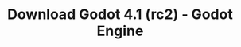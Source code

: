 ---
# Generated by /tools/generators/src/download_archive_generator !!! do not edit by hand !!!
title: 'Download Godot 4.1 (rc2) - Godot Engine'
type: 'download/archive'
name: '4.1'
flavor: 'rc2'
release_date: '2023-06-30T03:00:00-00:00'
release_notes: 'article/release-candidate-godot-4-1-rc-2/'
primaryPlatforms:
  - 'android.apk'
  - 'linux.64'
  - 'macos.universal'
  - 'windows.64'
  - 'web'
  - 'templates'
links:
  android.apk:
    name: 'android.apk'
    title: 'Android'
    caption: 'APK Universal (ARM64 + ARMv7 + x86_64 + x86)'
    tags:
      - 'APK download'
      - 'ARM64/v7'
      - 'x86 (64 & 32 bit)'
    hosts:
      github_builds:
        regular: 'https://github.com/godotengine/godot-builds/releases/download/4.1-rc2/Godot_v4.1-rc2_android_editor.apk'
        mono: '#'
      github:
        regular: 'https://github.com/godotengine/godot/releases/download/4.1-rc2/Godot_v4.1-rc2_android_editor.apk'
        mono: '#'
  linux.64:
    name: 'linux.64'
    title: 'Linux'
    caption: 'Padrão (x86_64)'
    tags:
      - '64 bit'
    hosts:
      github_builds:
        regular: 'https://github.com/godotengine/godot-builds/releases/download/4.1-rc2/Godot_v4.1-rc2_linux.x86_64.zip'
        mono: 'https://github.com/godotengine/godot-builds/releases/download/4.1-rc2/Godot_v4.1-rc2_mono_linux_x86_64.zip'
      github:
        regular: 'https://github.com/godotengine/godot/releases/download/4.1-rc2/Godot_v4.1-rc2_linux.x86_64.zip'
        mono: 'https://github.com/godotengine/godot/releases/download/4.1-rc2/Godot_v4.1-rc2_mono_linux_x86_64.zip'
  macos.universal:
    name: 'macos.universal'
    title: 'macOS'
    caption: 'Universal (x86_64 + Silício da Apple)'
    tags:
      - 'Intel/Apple Silicon'
      - '64 bit'
    hosts:
      github_builds:
        regular: 'https://github.com/godotengine/godot-builds/releases/download/4.1-rc2/Godot_v4.1-rc2_macos.universal.zip'
        mono: 'https://github.com/godotengine/godot-builds/releases/download/4.1-rc2/Godot_v4.1-rc2_mono_macos.universal.zip'
      github:
        regular: 'https://github.com/godotengine/godot/releases/download/4.1-rc2/Godot_v4.1-rc2_macos.universal.zip'
        mono: 'https://github.com/godotengine/godot/releases/download/4.1-rc2/Godot_v4.1-rc2_mono_macos.universal.zip'
  windows.64:
    name: 'windows.64'
    title: 'Windows'
    caption: 'Padrão (x86_64)'
    tags:
      - '64 bit'
    hosts:
      github_builds:
        regular: 'https://github.com/godotengine/godot-builds/releases/download/4.1-rc2/Godot_v4.1-rc2_win64.exe.zip'
        mono: 'https://github.com/godotengine/godot-builds/releases/download/4.1-rc2/Godot_v4.1-rc2_mono_win64.zip'
      github:
        regular: 'https://github.com/godotengine/godot/releases/download/4.1-rc2/Godot_v4.1-rc2_win64.exe.zip'
        mono: 'https://github.com/godotengine/godot/releases/download/4.1-rc2/Godot_v4.1-rc2_mono_win64.zip'
  web:
    name: 'web'
    title: 'Editor Web'
    caption: ''
    tags:
      - 'Self-hosted'
      - 'Cross-platform'
    hosts:
      github_builds:
        regular: 'https://github.com/godotengine/godot-builds/releases/download/4.1-rc2/Godot_v4.1-rc2_web_editor.zip'
        mono: '#'
      github:
        regular: 'https://github.com/godotengine/godot/releases/download/4.1-rc2/Godot_v4.1-rc2_web_editor.zip'
        mono: '#'
  linux.arm64:
    name: 'linux.arm64'
    title: 'Linux'
    caption: 'Padrão (ARM64)'
    tags:
      - 'ARM64'
      - '64 bit'
    hosts:
      github_builds:
        regular: 'https://github.com/godotengine/godot-builds/releases/download/4.1-rc2/Godot_v4.1-rc2_linux.arm64.zip'
        mono: 'https://github.com/godotengine/godot-builds/releases/download/4.1-rc2/Godot_v4.1-rc2_mono_linux_arm64.zip'
      github:
        regular: 'https://github.com/godotengine/godot/releases/download/4.1-rc2/Godot_v4.1-rc2_linux.arm64.zip'
        mono: 'https://github.com/godotengine/godot/releases/download/4.1-rc2/Godot_v4.1-rc2_mono_linux_arm64.zip'
  linux.32:
    name: 'linux.32'
    title: 'Linux'
    caption: 'Padrão (x86)'
    tags:
      - '32 bit'
    hosts:
      github_builds:
        regular: 'https://github.com/godotengine/godot-builds/releases/download/4.1-rc2/Godot_v4.1-rc2_linux.x86_32.zip'
        mono: 'https://github.com/godotengine/godot-builds/releases/download/4.1-rc2/Godot_v4.1-rc2_mono_linux_x86_32.zip'
      github:
        regular: 'https://github.com/godotengine/godot/releases/download/4.1-rc2/Godot_v4.1-rc2_linux.x86_32.zip'
        mono: 'https://github.com/godotengine/godot/releases/download/4.1-rc2/Godot_v4.1-rc2_mono_linux_x86_32.zip'
  linux.arm32:
    name: 'linux.arm32'
    title: 'Linux'
    caption: 'Padrão (ARM32)'
    tags:
      - 'ARM32'
      - '32 bit'
    hosts:
      github_builds:
        regular: 'https://github.com/godotengine/godot-builds/releases/download/4.1-rc2/Godot_v4.1-rc2_linux.arm32.zip'
        mono: 'https://github.com/godotengine/godot-builds/releases/download/4.1-rc2/Godot_v4.1-rc2_mono_linux_arm32.zip'
      github:
        regular: 'https://github.com/godotengine/godot/releases/download/4.1-rc2/Godot_v4.1-rc2_linux.arm32.zip'
        mono: 'https://github.com/godotengine/godot/releases/download/4.1-rc2/Godot_v4.1-rc2_mono_linux_arm32.zip'
  windows.32:
    name: 'windows.32'
    title: 'Windows'
    caption: 'Padrão (x86)'
    tags:
      - '32 bit'
    hosts:
      github_builds:
        regular: 'https://github.com/godotengine/godot-builds/releases/download/4.1-rc2/Godot_v4.1-rc2_win32.exe.zip'
        mono: 'https://github.com/godotengine/godot-builds/releases/download/4.1-rc2/Godot_v4.1-rc2_mono_win32.zip'
      github:
        regular: 'https://github.com/godotengine/godot/releases/download/4.1-rc2/Godot_v4.1-rc2_win32.exe.zip'
        mono: 'https://github.com/godotengine/godot/releases/download/4.1-rc2/Godot_v4.1-rc2_mono_win32.zip'
  aar_library:
    name: 'aar_library'
    title: 'Biblioteca de AAR'
    caption: ''
    tags:
      - 'Android plugins'
      - 'Java'
      - 'Kotlin'
    hosts:
      github_builds:
        regular: 'https://github.com/godotengine/godot-builds/releases/download/4.1-rc2/godot-lib.4.1.rc2.template_release.aar'
        mono: '#'
      github:
        regular: 'https://github.com/godotengine/godot/releases/download/4.1-rc2/godot-lib.4.1.rc2.template_release.aar'
        mono: '#'
  templates:
    name: 'templates'
    title: 'Modelos de exportação'
    caption: ''
    tags:
      - 'Utilizado para exportar os seus jogos para todas as plataformas suportadas'
    hosts:
      github_builds:
        regular: 'https://github.com/godotengine/godot-builds/releases/download/4.1-rc2/Godot_v4.1-rc2_export_templates.tpz'
        mono: 'https://github.com/godotengine/godot-builds/releases/download/4.1-rc2/Godot_v4.1-rc2_mono_export_templates.tpz'
      github:
        regular: 'https://github.com/godotengine/godot/releases/download/4.1-rc2/Godot_v4.1-rc2_export_templates.tpz'
        mono: 'https://github.com/godotengine/godot/releases/download/4.1-rc2/Godot_v4.1-rc2_mono_export_templates.tpz'
---